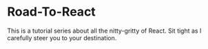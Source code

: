 # Road-To-React
This is a tutorial series about  all the nitty-gritty of React. Sit tight as I carefully steer you to your destination.
